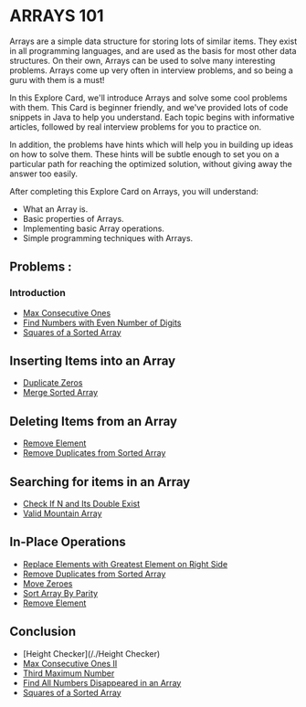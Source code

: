 # ARRAYS 101

Arrays are a simple data structure for storing lots of similar items. They exist in all programming languages, and are used as the basis for most other data structures. On their own, Arrays can be used to solve many interesting problems. Arrays come up very often in interview problems, and so being a guru with them is a must!

In this Explore Card, we'll introduce Arrays and solve some cool problems with them. This Card is beginner friendly, and we've provided lots of code snippets in Java to help you understand. Each topic begins with informative articles, followed by real interview problems for you to practice on.

In addition, the problems have hints which will help you in building up ideas on how to solve them. These hints will be subtle enough to set you on a particular path for reaching the optimized solution, without giving away the answer too easily.

After completing this Explore Card on Arrays, you will understand:

- What an Array is.
- Basic properties of Arrays.
- Implementing basic Array operations.
- Simple programming techniques with Arrays.


## Problems :
### Introduction
-  [Max Consecutive Ones](/./max-consecutive-ones)
-  [Find Numbers with Even Number of Digits](/./find-numbers-with-even-number-of-digits/)
-  [Squares of a Sorted Array](/./squares-of-a-sorted-array) 

## Inserting Items into an Array
- [Duplicate Zeros](/./duplicate-zeros)
- [Merge Sorted Array](/./merge-sorted-array)

## Deleting Items from an Array
- [Remove Element](/./remove-element)
- [Remove Duplicates from Sorted Array](/./remove-duplicates-from-sorted-array)

## Searching for items in an Array
- [Check If N and Its Double Exist](/./check-if-n-and-its-double-exist)
- [Valid Mountain Array](/./valid-mountain-array)

## In-Place Operations
- [Replace Elements with Greatest Element on Right Side](/./replace-elements-with-greatest-element-on-right-side)
- [Remove Duplicates from Sorted Array](/./remove-duplicates-from-sorted-array)
- [Move Zeroes](/./move-zeroes)
- [Sort Array By Parity](/./sort-array-by-parity)
- [Remove Element](/./remove-element)

## Conclusion
- [Height Checker](/./Height Checker)
- [Max Consecutive Ones II](/./max-consecutive-ones-ii)
- [Third Maximum Number](/./third-maximum-number)
- [Find All Numbers Disappeared in an Array](find-all-numbers-disappeared-in-an-array)
- [Squares of a Sorted Array](/./squares-of-a-sorted-array)


